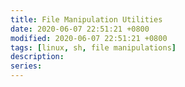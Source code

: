 ```yaml
---
title: File Manipulation Utilities
date: 2020-06-07 22:51:21 +0800
modified: 2020-06-07 22:51:21 +0800
tags: [linux, sh, file manipulations]
description:
series:
---
```



<script id="asciicast-337387" src="https://asciinema.org/a/337387.js" async></script>
